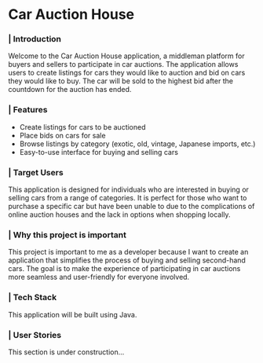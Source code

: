 # Car Auction House

### | **Introduction**
Welcome to the Car Auction House application, a middleman platform for buyers and sellers to participate in car auctions. 
The application allows users to create listings for cars they would like to auction and bid on cars they would like to buy. The car will be sold to the highest bid after the countdown for the auction has ended.

### | **Features**
- Create listings for cars to be auctioned
- Place bids on cars for sale
- Browse listings by category (exotic, old, vintage, Japanese imports, etc.)
- Easy-to-use interface for buying and selling cars

### | **Target Users**
This application is designed for individuals who are interested in buying or selling cars from a range of categories. It is perfect for those who want to purchase a specific car but have been unable to due to the complications of online auction houses and the lack in
options when shopping locally.

### | **Why this project is important**
This project is important to me as a developer because I want to create an application that simplifies the process of buying and selling second-hand cars. The goal is to make the experience of participating in car auctions more seamless and user-friendly for everyone involved.

### | **Tech Stack**
This application will be built using Java.

### | **User Stories**
This section is under construction...